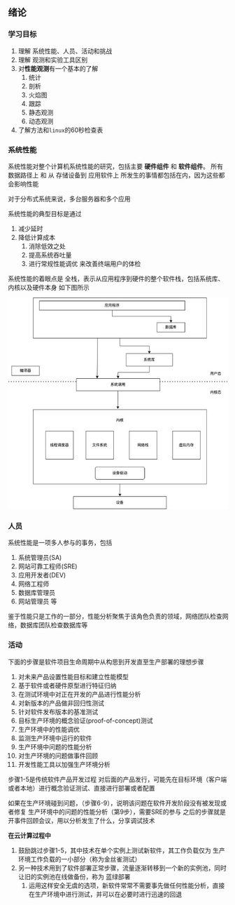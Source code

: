 ## 绪论

### 学习目标
1. 理解 系统性能、人员、活动和挑战
2. 理解 观测和实验工具区别
3. 对**性能观测**有一个基本的了解
   1. 统计
   2. 剖析
   3. 火焰图
   4. 跟踪
   5. 静态观测
   6. 动态观测
4. 了解方法和`linux`的60秒检查表


### 系统性能

系统性能对整个计算机系统性能的研究，包括主要 **硬件组件** 和 **软件组件**。
所有 数据路径上 和 从 存储设备到 应用软件上 所发生的事情都包括在内，因为这些都会影响性能

对于分布式系统来说，多台服务器和多个应用

系统性能的典型目标是通过
1. 减少延时
2. 降低计算成本
   1. 消除低效之处
   2. 提高系统吞吐量
   3. 进行常规性能调优
来改善终端用户的体检

系统性能的着眼点是 全栈，表示从应用程序到硬件的整个软件栈，包括系统库、内核以及硬件本身
如下图所示

![通用系统软件栈](%E9%80%9A%E7%94%A8%E7%B3%BB%E7%BB%9F%E8%BD%AF%E4%BB%B6%E6%A0%88.jpg)

### 人员

系统性能是一项多人参与的事务，包括
1. 系统管理员(SA)
2. 网站可靠工程师(SRE)
3. 应用开发者(DEV)
4. 网络工程师
5. 数据库管理员
6. 网站管理员
等

鉴于性能只是工作的一部分，性能分析聚焦于该角色负责的领域，网络团队检查网络，数据库团队检查数据库等

### 活动

下面的步骤是软件项目生命周期中从构思到开发直至生产部署的理想步骤

1.  对未来产品设置性能目标和建立性能模型
2.  基于软件或者硬件原型进行特征归纳
3.  在测试环境中对正在开发的产品进行性能分析
4.  对新版本的产品做非回归性测试
5.  针对软件发布版本的基准测试
6.  目标生产环境的概念验证(proof-of-concept)测试
7.  生产环境中的性能调优
8.  监测生产环境中运行的软件
9.  生产环境中问题的性能分析
10. 对生产环境的问题做事件回顾
11. 开发性能工具以加强生产环境分析

步骤1-5是传统软件产品开发过程
对后面的产品发行，可能先在目标环境（客户端或者本地）进行概念验证测试、直接进行部署或者配置

如果在生产环境碰到问题，（步骤6-9），说明该问题在软件开发阶段没有被发现或者修复
生产环境中的问题的性能分析（第9步），需要SRE的参与
之后的步骤就是开事件回顾会议，用以分析发生了什么，分享调试技术

**在云计算过程中**
1. 鼓励跳过步骤1-5，其中技术在单个实例上测试新软件，其工作负载仅为 生产环境工作负载的一小部分（称为金丝雀测试）
2. 另一种技术用到了软件部署正常步骤，流量逐渐转移到一个新的实例池，同时让旧的实例池在线做备份，称为 蓝绿部署
   1. 运用这样安全无虞的选项，新软件常常不需要事先做任何性能分析，直接在生产环境中进行测试，并可以在必要时进行迅速的回退

